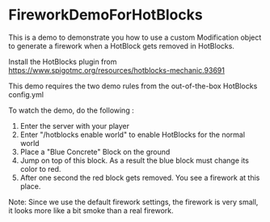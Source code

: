 # FireworkDemoForHotBlocks
This is a demo to demonstrate you how to use a custom Modification object to generate a firework when a HotBlock gets removed in HotBlocks.

Install the HotBlocks plugin from https://www.spigotmc.org/resources/hotblocks-mechanic.93691

This demo requires the two demo rules from the out-of-the-box HotBlocks config.yml

To watch the demo, do the following :
1. Enter the server with your player
2. Enter "/hotblocks enable world" to enable HotBlocks for the normal world
3. Place a "Blue Concrete" Block on the ground
4. Jump on top of this block. As a result the blue block must change its color to red.
5. After one second the red block gets removed. You see a firework at this place.

Note: Since we use the default firework settings, the firework is very small, it looks more like a bit smoke than a real firework.

